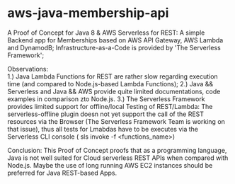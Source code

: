 # aws-java-membership-api
A  Proof of Concept for Java 8 & AWS Serverless for REST:
A simple Backend app for Memberships based on AWS API Gateway, AWS Lambda and DynamodB;
Infrastructure-as-a-Code is provided by 'The Serverless Framework';

Observations:  
1.) Java Lambda Functions for REST are rather slow regarding execution time (and compared to Node.js-based Lambda Functions);
2.) Java && Serverless and Java && AWS provide quite limited documentations, code examples in comparison zto Node.js.
3.) The Serverless Framework  provides limited support for offline/local Testing of REST/Lambda: The serverless-offline plugin
doesn not yet support the call of the REST resources via the Browser (The Serverless Framework Team is working on that issue),
thus all tests for Lmabdas have to be executes via the Serverless CLI console ( sls invoke -f <functions_name>)

Conclusion: This Proof of Concept proofs that as a programming language, Java is not well suited for Cloud serverless REST APIs
when compared with Node.js. Maybe the use of long running AWS EC2 instances should be preferred for Java REST-based Apps.
